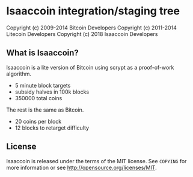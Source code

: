 Isaaccoin integration/staging tree
================================


Copyright (c) 2009-2014 Bitcoin Developers
Copyright (c) 2011-2014 Litecoin Developers
Copyright (c) 2018 Isaaccoin Developers

What is Isaaccoin?
----------------

Isaaccoin is a lite version of Bitcoin using scrypt as a proof-of-work algorithm.
 - 5 minute block targets
 - subsidy halves in 100k blocks 
 - 350000 total coins

The rest is the same as Bitcoin.
 - 20 coins per block
 - 12 blocks to retarget difficulty


License
-------

Isaaccoin is released under the terms of the MIT license. See `COPYING` for more
information or see http://opensource.org/licenses/MIT.




